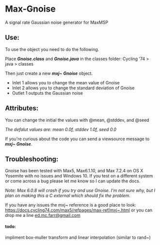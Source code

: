 # Max-Gnoise
A signal rate Gaussian noise generator for MaxMSP
<h2>Use: </h2>

To use the object you need to do the following.

Place <i><b>Gnoise.class</b></i> and <i><b>Gnoise.java</b></i> in the classes folder:
Cycling '74 > java > classes

Then just create a new <i><b>mxj~ Gnoise</b></i> object. 
<ul>
<li>Inlet 1 allows you to change the mean value of Gnoise</li>
<li>Inlet 2 allows you to change the standard deviation of Gnoise</li>

<li>Outlet 1 outputs the Gaussian noise</li>
</ul>
<h2>Attributes: </h2>

You can change the initial the values with @mean, @stddev, and @seed

<i>The defalut values are: mean 0.0f, stddev 1.0f, seed 0.0</i>

If you're curious about the code you can send a viewsource message to <i><b>mxj~ Gnoise</b></i>.

<h2>Troubleshooting: </h2>

Gnoise has been tested with Max5, Max6.1.10, and Max 7.2.4 on OS X Yosemite with no issues and Windows 10.  If you test on a different system or come across a bug please let me know so I can update the docs. 

<i>Note: Max 6.0.8 will crash if you try and use Gnoise.  I'm not sure why, but I plan on making this a C external which should fix the problem. </i>

If you have any issues the mxj~ reference is a good place to look: https://docs.cycling74.com/max5/refpages/max-ref/mxj~.html or you can drop me a line ed.mc.farr@gmail.com

<h4>todo: </h4>
impliment box-muller transform and linear interpolation (similar to rand~)
